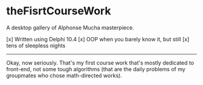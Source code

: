 # theFisrtCourseWork
A desktop gallery of Alphonse Mucha masterpiece. 

[x] Written using Delphi 10.4
[x] OOP when you barely know it, but still
[x] tens of sleepless nights

--- 

Okay, now seriously. That's my first course work that's mostly dedicated to front-end, not some tough algorithms (that are the daily problems of my groupmates who chose math-directed works).
